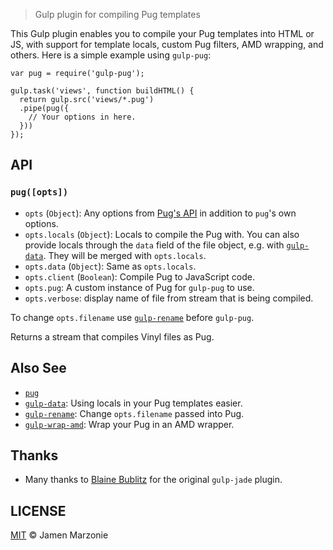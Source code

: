 > Gulp plugin for compiling Pug templates

This Gulp plugin enables you to compile your Pug templates into HTML or JS, with support for template locals, custom Pug filters, AMD wrapping, and others. Here is a simple example using `gulp-pug`:

```
var pug = require('gulp-pug');

gulp.task('views', function buildHTML() {
  return gulp.src('views/*.pug')
  .pipe(pug({
    // Your options in here.
  }))
});
```

## API

### `pug([opts])`

- `opts` (`Object`): Any options from [Pug's API](https://pugjs.org/api/reference.html) in addition to `pug`'s own options.
- `opts.locals` (`Object`): Locals to compile the Pug with. You can also provide locals through the `data` field of the file object, e.g. with [`gulp-data`](https://npmjs.com/gulp-data). They will be merged with `opts.locals`.
- `opts.data` (`Object`): Same as `opts.locals`.
- `opts.client` (`Boolean`): Compile Pug to JavaScript code.
- `opts.pug`: A custom instance of Pug for `gulp-pug` to use.
- `opts.verbose`: display name of file from stream that is being compiled.

To change `opts.filename` use [`gulp-rename`](https://npmjs.com/gulp-rename) before `gulp-pug`.

Returns a stream that compiles Vinyl files as Pug.

## Also See

- [`pug`](http://github.com/gulp-community/pug)
- [`gulp-data`](https://npmjs.com/gulp-data): Using locals in your Pug templates easier.
- [`gulp-rename`](https://npmjs.com/gulp-rename): Change `opts.filename` passed into Pug.
- [`gulp-wrap-amd`](https://github.com/phated/gulp-wrap-amd): Wrap your Pug in an AMD wrapper.

## Thanks

- Many thanks to [Blaine Bublitz](https://github.com/phated) for the original `gulp-jade` plugin.

## LICENSE

[MIT](https://npm.taobao.org/package/gulp-pug) © Jamen Marzonie
